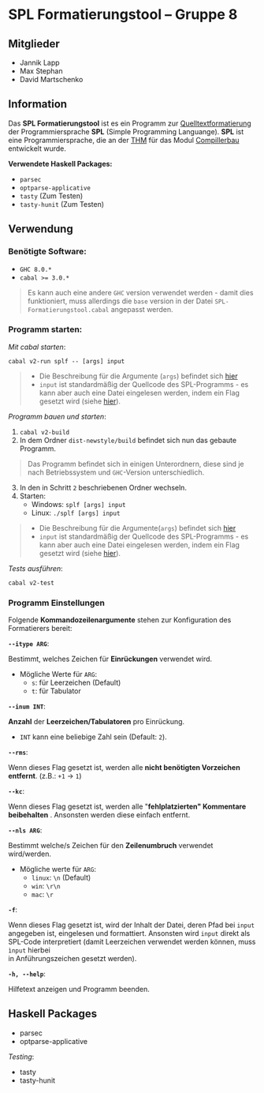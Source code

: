 # SPL Formatierungstool – Gruppe 8

## Mitglieder

- Jannik Lapp
- Max Stephan
- David Martschenko

## Information

Das **SPL Formatierungstool** ist es ein Programm zur [Quelltextformatierung](https://de.wikipedia.org/wiki/Quelltextformatierung) der Programmiersprache **SPL** (Simple Programming Languange). **SPL** ist eine Programmiersprache, die an der [THM](https://www.thm.de/site/) für das Modul [Compillerbau](https://www.thm.de/organizer/index.php?option=com_organizer&view=subject_item&id=9) entwickelt wurde.

**Verwendete Haskell Packages:**

- `parsec`
- `optparse-applicative`
- `tasty` (Zum Testen)
- `tasty-hunit` (Zum Testen)

## Verwendung

### Benötigte Software:

- `GHC 8.0.*`
- `cabal >= 3.0.*`

> Es kann auch eine andere `GHC` version verwendet werden - damit dies funktioniert, muss allerdings die `base` version in der Datei `SPL-Formatierungstool.cabal` angepasst werden.

<!--TODO vtl. allow more base Versions in Cabal file--->

### Programm starten:

_Mit cabal starten_:

`cabal v2-run splf -- [args] input`

> - Die Beschreibung für die Argumente (`args`) befindet sich [hier](#programm-einstellungen)
> - `input` ist standardmäßig der Quellcode des SPL-Programms - es kann aber auch eine Datei eingelesen werden, indem ein Flag gesetzt wird (siehe [hier](#programm-einstellungen)).

_Programm bauen und starten_:

1. `cabal v2-build`
2. In dem Ordner `dist-newstyle/build` befindet sich nun das gebaute Programm.

> Das Programm befindet sich in einigen Unterordnern, diese sind je nach Betriebssystem und `GHC`-Version unterschiedlich.

3. In den in Schritt `2` beschriebenen Ordner wechseln.
4. Starten:
   - Windows: `splf [args] input`
   - Linux: `./splf [args] input`

> - Die Beschreibung für die Argumente(`args`) befindet sich [hier](#programm-einstellungen)
> - `input` ist standardmäßig der Quellcode des SPL-Programms - es kann aber auch eine Datei eingelesen werden, indem ein Flag gesetzt wird (siehe [hier](#programm-einstellungen)).

_Tests ausführen_:

`cabal v2-test`

### Programm Einstellungen

Folgende **Kommandozeilenargumente** stehen zur Konfiguration des Formatierers bereit:

**`--itype ARG`**:

Bestimmt, welches Zeichen für **Einrückungen** verwendet wird.

- Mögliche Werte für `ARG`:
  - `s`: für Leerzeichen (Default)
  - `t`: für Tabulator

**`--inum INT`**:

**Anzahl** der **Leerzeichen/Tabulatoren** pro Einrückung.

- `INT` kann eine beliebige Zahl sein (Default: `2`).

**`--rms`**:

Wenn dieses Flag gesetzt ist, werden alle **nicht benötigten Vorzeichen entfernt**. (z.B.: `+1` -> `1`)

**`--kc`**:

Wenn dieses Flag gesetzt ist, werden alle "**fehlplatzierten" Kommentare** **beibehalten** .
Ansonsten werden diese einfach entfernt.

**`--nls ARG`**:

Bestimmt welche/s Zeichen für den **Zeilenumbruch** verwendet wird/werden.

- Mögliche werte für `ARG`:
  - `linux`: `\n` (Default)
  - `win`: `\r\n`
  - `mac`: `\r`

**`-f`**:

Wenn dieses Flag gesetzt ist, wird der Inhalt der Datei, deren Pfad bei `input` angegeben ist, eingelesen und formattiert.
Ansonsten wird `input` direkt als SPL-Code interpretiert (damit Leerzeichen verwendet werden können, muss `ìnput` hierbei  
in Anführungszeichen gesetzt werden).

**`-h, --help`**:

Hilfetext anzeigen und Programm beenden.

## Haskell Packages

-  parsec
-  optparse-applicative

_Testing_:

- tasty 
- tasty-hunit